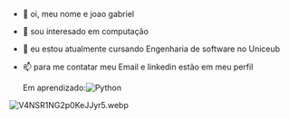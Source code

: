 - 👋 oi, meu nome e joao gabriel
- 👀 sou interesado em computação
- 🌱 eu estou atualmente cursando Engenharia de software no Uniceub
- 📫 para me contatar meu Email e linkedin estão em meu perfil


  Em aprendizado:![Python](https://img.shields.io/badge/-Python-3776AB?logo=python&logoColor=white)

![V4NSR1NG2p0KeJJyr5.webp](https://media.giphy.com/media/v1.Y2lkPTc5MGI3NjExcDl1Y2VjZ2l1b3h1NnJ2dGJqZzR5eGZ5dW5mY2R6a2V1dWZ1bmM0dyZlcD12MV9pbnRlcm5hbF9naWZfYnlfaWQmY3Q9Zw/ibolLe3mOqHE3PQTtk/giphy.gif)
